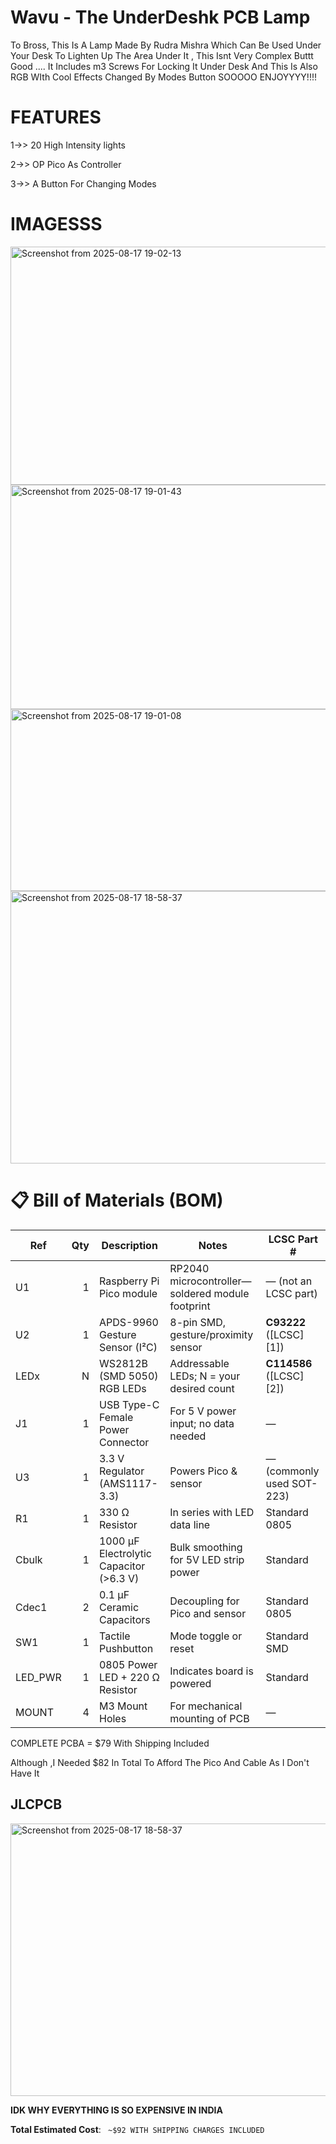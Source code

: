 # Wavu - The UnderDeshk PCB Lamp 
To Bross, This Is A Lamp Made By Rudra Mishra Which Can Be Used Under Your Desk To Lighten Up The Area Under It , This Isnt Very Complex Buttt Good .... It Includes m3 Screws For Locking It Under Desk And This Is Also RGB WIth Cool Effects Changed By Modes Button SOOOOO ENJOYYYY!!!!

# FEATURES 
1->> 20 High Intensity lights

2->>  OP Pico As Controller

3->> A Button For Changing Modes

# IMAGESSS


<img width="647" height="381" alt="Screenshot from 2025-08-17 19-02-13" src="https://github.com/user-attachments/assets/fa7f94c9-c4b5-4543-b402-25b95939e94c" />


<img width="615" height="359" alt="Screenshot from 2025-08-17 19-01-43" src="https://github.com/user-attachments/assets/1779c2d7-0523-4d00-be50-0c5cf3a8aba3" />


<img width="718" height="291" alt="Screenshot from 2025-08-17 19-01-08" src="https://github.com/user-attachments/assets/63c27754-5724-4621-b260-fd7e3ea5a6fb" />



<img width="1212" height="436" alt="Screenshot from 2025-08-17 18-58-37" src="https://github.com/user-attachments/assets/057ca56f-cd91-4265-a07c-35b080856334" />



# 📋 Bill of Materials (BOM)

| Ref      | Qty | Description                             | Notes                                            | LCSC Part #               |
| -------- | --: | --------------------------------------- | ------------------------------------------------ | ------------------------- |
| U1       |   1 | Raspberry Pi Pico module                | RP2040 microcontroller—soldered module footprint | — (not an LCSC part)      |
| U2       |   1 | APDS-9960 Gesture Sensor (I²C)          | 8-pin SMD, gesture/proximity sensor              | **C93222** ([LCSC][1])    |
| LEDx     |   N | WS2812B (SMD 5050) RGB LEDs             | Addressable LEDs; N = your desired count         | **C114586** ([LCSC][2])   |
| J1       |   1 | USB Type-C Female Power Connector       | For 5 V power input; no data needed              | —                         |
| U3       |   1 | 3.3 V Regulator (AMS1117-3.3)           | Powers Pico & sensor                             | — (commonly used SOT-223) |
| R1       |   1 | 330 Ω Resistor                          | In series with LED data line                     | Standard 0805             |
| Cbulk    |   1 | 1000 µF Electrolytic Capacitor (>6.3 V) | Bulk smoothing for 5V LED strip power            | Standard                  |
| Cdec1    |   2 | 0.1 µF Ceramic Capacitors               | Decoupling for Pico and sensor                   | Standard 0805             |
| SW1      |   1 | Tactile Pushbutton                      | Mode toggle or reset                             | Standard SMD              |
| LED\_PWR |   1 | 0805 Power LED + 220 Ω Resistor         | Indicates board is powered                       | Standard                  |
| MOUNT    |   4 | M3 Mount Holes                          | For mechanical mounting of PCB                   | —                         |

COMPLETE PCBA = $79 With Shipping Included


Although ,I Needed $82 In Total To Afford The Pico And Cable As I Don't Have It


## JLCPCB

<img width="1212" height="436" alt="Screenshot from 2025-08-17 18-58-37" src="https://github.com/user-attachments/assets/1132dc5b-328d-4476-9669-903b099cf40a" />



**IDK WHY EVERYTHING IS SO EXPENSIVE IN INDIA**

**Total Estimated Cost**: ` ~$92 WITH SHIPPING CHARGES INCLUDED`


